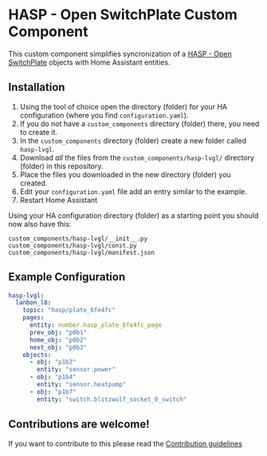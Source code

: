 # HASP - Open SwitchPlate Custom Component

This custom component simplifies syncronization of a [HASP - Open SwitchPlate](https://fvanroie.github.io/hasp-docs/#) objects with Home Assistant entities.

## Installation

1. Using the tool of choice open the directory (folder) for your HA configuration (where you find `configuration.yaml`).
2. If you do not have a `custom_components` directory (folder) there, you need to create it.
3. In the `custom_components` directory (folder) create a new folder called `hasp-lvgl`.
4. Download _all_ the files from the `custom_components/hasp-lvgl/` directory (folder) in this repository.
5. Place the files you downloaded in the new directory (folder) you created.
6. Edit your `configuration.yaml` file add an entry similar to the example.
7. Restart Home Assistant

Using your HA configuration directory (folder) as a starting point you should now also have this:

```text
custom_components/hasp-lvgl/__init__.py
custom_components/hasp-lvgl/const.py
custom_components/hasp-lvgl/manifest.json
```

## Example Configuration 

```yaml
hasp-lvgl:
  lanbon_l8:
    topic: "hasp/plate_6fe4fc"
    pages:
      entity: number.hasp_plate_6fe4fc_page
      prev_obj: "p0b1"
      home_obj: "p0b2"
      next_obj: "p0b3"
    objects:
      - obj: "p1b2"
        entity: "sensor.power"
      - obj: "p1b4"
        entity: "sensor.heatpump"
      - obj: "p1b7"
        entity: "switch.blitzwolf_socket_0_switch"
```


## Contributions are welcome!

If you want to contribute to this please read the [Contribution guidelines](CONTRIBUTING.md)



